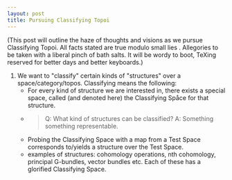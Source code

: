 ```yaml
---
layout: post
title: Pursuing Classifying Topoi
--- 
```


<script type="text/javascript" src="https://cdn.mathjax.org/mathjax/latest/MathJax.js?config=TeX-AMS-MML_HTMLorMML"></script>

(This post will outline the haze of thoughts and visions as we pursue Classifying Topoi. All facts stated are true modulo small lies . Allegories to be taken with a liberal pinch of bath salts. It will be wordy to boot, TeXing reserved for better days and better keyboards.)

1. We want to "classify" certain kinds of "structures" over a space/category/topos. Classifying means the following:
    + For every kind of structure we are interested in, there exists a special space, called (and denoted here) the Classifying Spåce for that structure.
    + >Q: What kind of structures can be classified? 
A: Something something representable.
    + Probing the Classifying Space with a map from a Test Space corresponds to/yields a structure over the Test Space. 
    + examples of structures: cohomology operations, nth cohomology, principal G-bundles, vector bundles etc. Each of these has a glorified Classifying Space.
